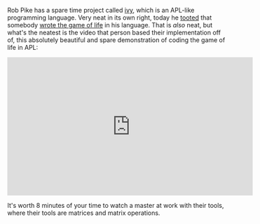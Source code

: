 Rob Pike has a spare time project called [ivy](https://github.com/robpike/ivy), which is an APL-like programming language. Very neat in its own right, today he [tooted](https://elk.pwm.social/hachyderm.io/@robpike/110830313300175575) that somebody [wrote the game of life](https://github.com/robpike/ivy/discussions/139) in his language. That is _also_ neat, but what's the neatest is the video that person based their implementation off of, this absolutely beautiful and spare demonstration of coding the game of life in APL:

<iframe width="560" height="315" src="https://www.youtube.com/embed/a9xAKttWgP4" title="YouTube video player" frameborder="0" allow="accelerometer; autoplay; clipboard-write; encrypted-media; gyroscope; picture-in-picture; web-share" allowfullscreen></iframe>

It's worth 8 minutes of your time to watch a master at work with their tools, where their tools are matrices and matrix operations.